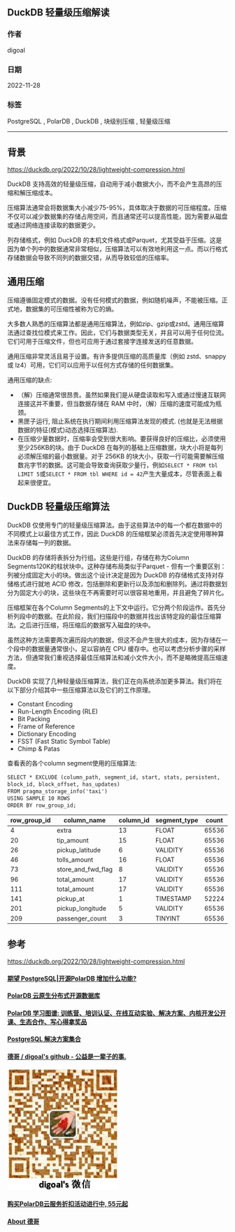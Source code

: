 ## DuckDB 轻量级压缩解读         
                                    
### 作者                                    
digoal                                    
                                    
### 日期                                    
2022-11-28                                   
                                    
### 标签                                    
PostgreSQL , PolarDB , DuckDB , 块级别压缩 , 轻量级压缩             
                                    
----                                    
                                    
## 背景     
  
  
https://duckdb.org/2022/10/28/lightweight-compression.html  
  
DuckDB 支持高效的轻量级压缩，自动用于减小数据大小，而不会产生高昂的压缩和解压缩成本。  
  
压缩算法通常会将数据集大小减少75-95%，具体取决于数据的可压缩程度。压缩不仅可以减少数据集的存储占用空间，而且通常还可以提高性能，因为需要从磁盘或通过网络连接读取的数据更少。  
  
列存储格式，例如 DuckDB 的本机文件格式或Parquet，尤其受益于压缩。这是因为单个列中的数据通常非常相似，压缩算法可以有效地利用这一点。而以行格式存储数据会导致不同列的数据交错，从而导致较低的压缩率。  
  
## 通用压缩  
压缩遵循固定模式的数据。没有任何模式的数据，例如随机噪声，不能被压缩。正式地，数据集的可压缩性被称为它的熵。  
  
大多数人熟悉的压缩算法都是通用压缩算法，例如zip、gzip或zstd。通用压缩算法通过查找位模式来工作。因此，它们与数据类型无关，并且可以用于任何位流。它们可用于压缩文件，但也可应用于通过套接字连接发送的任意数据。  
  
通用压缩非常灵活且易于设置。有许多提供压缩的高质量库（例如 zstd、snappy 或 lz4）可用，它们可以应用于以任何方式存储的任何数据集。  
  
通用压缩的缺点:   
- （解）压缩通常很昂贵。虽然如果我们是从硬盘读取和写入或通过慢速互联网连接这并不重要，但当数据存储在 RAM 中时，（解）压缩的速度可能成为瓶颈。  
- 黑匣子运行, 阻止系统在执行期间利用压缩算法发现的模式. (也就是无法根据数据的特征(模式)动态选择压缩算法).   
- 在压缩少量数据时，压缩率会受到很大影响。要获得良好的压缩比，必须使用至少256KB的块。由于 DuckDB 在每列的基础上压缩数据，块大小将是每列必须解压缩的最小数据量。对于 256KB 的块大小，获取一行可能需要解压缩数兆字节的数据。这可能会导致查询获取少量行，例如`SELECT * FROM tbl LIMIT 5`或`SELECT * FROM tbl WHERE id = 42`产生大量成本，尽管表面上看起来很便宜。  
  
## DuckDB 轻量级压缩算法  
  
DuckDB 仅使用专门的轻量级压缩算法。由于这些算法中的每一个都在数据中的不同模式上以最佳方式工作，因此 DuckDB 的压缩框架必须首先决定使用哪种算法来存储每一列的数据。  
  
DuckDB 的存储将表拆分为行组。这些是行组，存储在称为Column Segments120K的柱状块中。这种存储布局类似于Parquet - 但有一个重要区别：列被分成固定大小的块。做出这个设计决定是因为 DuckDB 的存储格式支持对存储格式进行就地 ACID 修改，包括删除和更新行以及添加和删除列。通过将数据划分为固定大小的块，这些块在不再需要时可以很容易地重用，并且避免了碎片化。  
  
压缩框架在各个Column Segments的上下文中运行。它分两个阶段运作。首先分析列段中的数据。在此阶段，我们扫描段中的数据并找出该特定段的最佳压缩算法。之后进行压缩，将压缩后的数据写入磁盘的块中。  
  
虽然这种方法需要两次遍历段内的数据，但这不会产生很大的成本，因为存储在一个段中的数据量通常很小，足以容纳在 CPU 缓存中。也可以考虑分析步骤的采样方法，但通常我们重视选择最佳压缩算法和减小文件大小，而不是略微提高压缩速度。  
  
DuckDB 实现了几种轻量级压缩算法，我们正在向系统添加更多算法。我们将在以下部分介绍其中一些压缩算法以及它们的工作原理。  
- Constant Encoding  
- Run-Length Encoding (RLE)  
- Bit Packing  
- Frame of Reference  
- Dictionary Encoding  
- FSST (Fast Static Symbol Table)  
- Chimp & Patas  
  
查看表的各个column segment使用的压缩算法:  
  
```  
SELECT * EXCLUDE (column_path, segment_id, start, stats, persistent, block_id, block_offset, has_updates)  
FROM pragma_storage_info('taxi')  
USING SAMPLE 10 ROWS  
ORDER BY row_group_id;  
```  
  
row_group_id|	column_name	|column_id	|segment_type	|count	|compression  
---|---|---|---|---|---  
4|	extra|	13	|FLOAT	|65536	|Chimp  
20|	tip_amount	|15	|FLOAT	|65536	|Chimp  
26	|pickup_latitude|	6	|VALIDITY|	65536	|Constant  
46|	tolls_amount|	16	|FLOAT|	65536|	RLE  
73	|store_and_fwd_flag|	8	|VALIDITY|	65536	|Uncompressed  
96	|total_amount|	17	|VALIDITY	|65536	|Constant  
111	|total_amount|	17|	VALIDITY|	65536|	Constant  
141	|pickup_at|	1	|TIMESTAMP	|52224	|BitPacking  
201	|pickup_longitude|	5|	VALIDITY|	65536	|Constant  
209	|passenger_count|	3	|TINYINT|	65536	|BitPacking  
  
  
## 参考  
https://duckdb.org/2022/10/28/lightweight-compression.html  
  
  
#### [期望 PostgreSQL|开源PolarDB 增加什么功能?](https://github.com/digoal/blog/issues/76 "269ac3d1c492e938c0191101c7238216")
  
  
#### [PolarDB 云原生分布式开源数据库](https://github.com/ApsaraDB "57258f76c37864c6e6d23383d05714ea")
  
  
#### [PolarDB 学习图谱: 训练营、培训认证、在线互动实验、解决方案、内核开发公开课、生态合作、写心得拿奖品](https://www.aliyun.com/database/openpolardb/activity "8642f60e04ed0c814bf9cb9677976bd4")
  
  
#### [PostgreSQL 解决方案集合](https://yq.aliyun.com/topic/118 "40cff096e9ed7122c512b35d8561d9c8")
  
  
#### [德哥 / digoal's github - 公益是一辈子的事.](https://github.com/digoal/blog/blob/master/README.md "22709685feb7cab07d30f30387f0a9ae")
  
  
![digoal's wechat](../pic/digoal_weixin.jpg "f7ad92eeba24523fd47a6e1a0e691b59")
  
  
#### [购买PolarDB云服务折扣活动进行中, 55元起](https://www.aliyun.com/activity/new/polardb-yunparter?userCode=bsb3t4al "e0495c413bedacabb75ff1e880be465a")
  
  
#### [About 德哥](https://github.com/digoal/blog/blob/master/me/readme.md "a37735981e7704886ffd590565582dd0")
  
